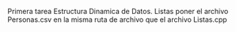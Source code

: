 Primera tarea Estructura Dinamica de Datos. Listas
poner el archivo Personas.csv en la misma ruta de archivo que el archivo Listas.cpp
